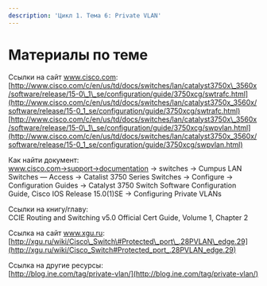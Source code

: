 ```yaml
---
description: 'Цикл 1. Тема 6: Private VLAN'
---
```


# Материалы по теме

Ссылки на сайт www.cisco.com:  
[http://www.cisco.com/c/en/us/td/docs/switches/lan/catalyst3750x\_3560x/software/release/15-0\_1\_se/configuration/guide/3750xcg/swtrafc.html](http://www.cisco.com/c/en/us/td/docs/switches/lan/catalyst3750x_3560x/software/release/15-0_1_se/configuration/guide/3750xcg/swtrafc.html)  
[http://www.cisco.com/c/en/us/td/docs/switches/lan/catalyst3750x\_3560x/software/release/15-0\_1\_se/configuration/guide/3750xcg/swpvlan.html](http://www.cisco.com/c/en/us/td/docs/switches/lan/catalyst3750x_3560x/software/release/15-0_1_se/configuration/guide/3750xcg/swpvlan.html)

Как найти документ:  
www.cisco.com→support→documentation → switches → Cumpus LAN Switches — Access → Catalist 3750 Series Switches → Configure → Configuration Guides → Catalyst 3750 Switch Software Configuration Guide, Cisco IOS Release 15.0\(1\)SE → Configuring Private VLANs

Ссылки на книгу/главу:  
CCIE Routing and Switching v5.0 Official Cert Guide, Volume 1, Chapter 2

Ссылка на сайт www.xgu.ru:  
[http://xgu.ru/wiki/Cisco\_Switch\#Protected\_port\_.28PVLAN\_edge.29](http://xgu.ru/wiki/Cisco_Switch#Protected_port_.28PVLAN_edge.29)

Ссылка на другие ресурсы:  
[http://blog.ine.com/tag/private-vlan/](http://blog.ine.com/tag/private-vlan/)

